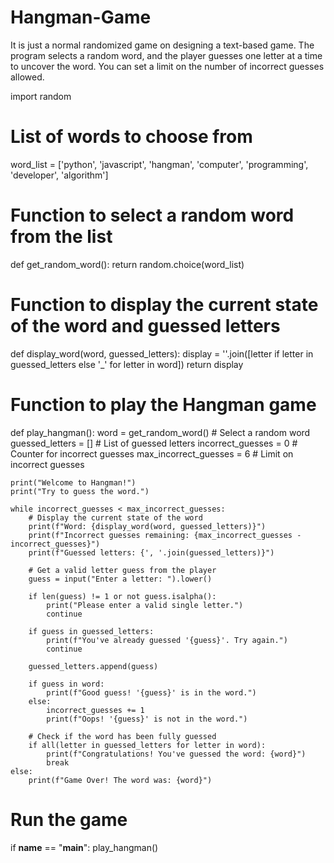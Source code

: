 # Hangman-Game
It is just a normal randomized game on designing a text-based  game. The program selects a random word, and the player guesses one letter at a time to uncover the word. You can set a limit on the number of incorrect guesses allowed.

import random

# List of words to choose from
word_list = ['python', 'javascript', 'hangman', 'computer', 'programming', 'developer', 'algorithm']

# Function to select a random word from the list
def get_random_word():
    return random.choice(word_list)

# Function to display the current state of the word and guessed letters
def display_word(word, guessed_letters):
    display = ''.join([letter if letter in guessed_letters else '_' for letter in word])
    return display

# Function to play the Hangman game
def play_hangman():
    word = get_random_word()  # Select a random word
    guessed_letters = []  # List of guessed letters
    incorrect_guesses = 0  # Counter for incorrect guesses
    max_incorrect_guesses = 6  # Limit on incorrect guesses
    
    print("Welcome to Hangman!")
    print("Try to guess the word.")
    
    while incorrect_guesses < max_incorrect_guesses:
        # Display the current state of the word
        print(f"Word: {display_word(word, guessed_letters)}")
        print(f"Incorrect guesses remaining: {max_incorrect_guesses - incorrect_guesses}")
        print(f"Guessed letters: {', '.join(guessed_letters)}")
        
        # Get a valid letter guess from the player
        guess = input("Enter a letter: ").lower()
        
        if len(guess) != 1 or not guess.isalpha():
            print("Please enter a valid single letter.")
            continue
        
        if guess in guessed_letters:
            print(f"You've already guessed '{guess}'. Try again.")
            continue
        
        guessed_letters.append(guess)
        
        if guess in word:
            print(f"Good guess! '{guess}' is in the word.")
        else:
            incorrect_guesses += 1
            print(f"Oops! '{guess}' is not in the word.")
        
        # Check if the word has been fully guessed
        if all(letter in guessed_letters for letter in word):
            print(f"Congratulations! You've guessed the word: {word}")
            break
    else:
        print(f"Game Over! The word was: {word}")

# Run the game
if __name__ == "__main__":
    play_hangman()

